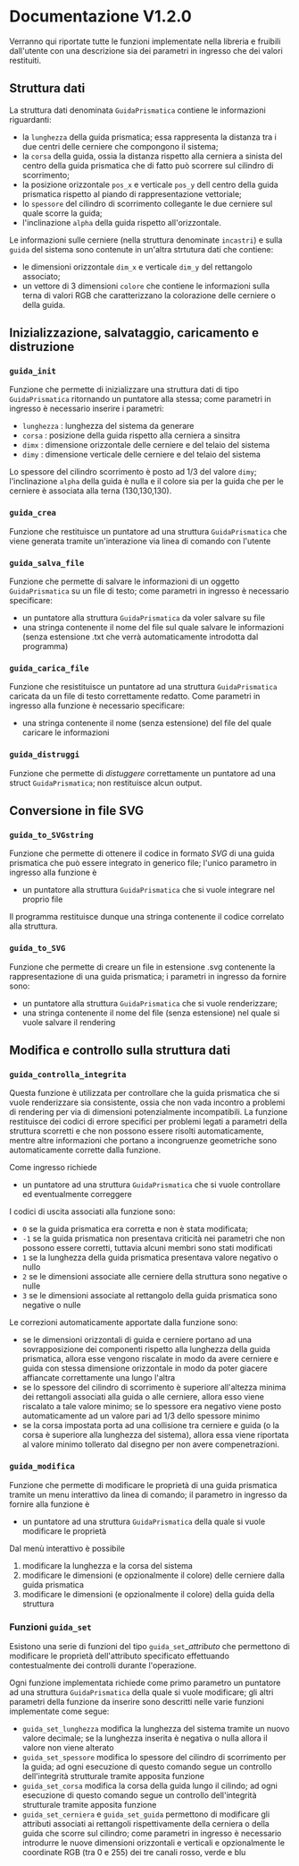 # Documentazione V1.2.0

Verranno qui riportate tutte le funzioni implementate nella libreria e fruibili dall'utente con una descrizione sia dei parametri in ingresso che dei valori restituiti.

## Struttura dati

La struttura dati denominata `GuidaPrismatica` contiene le informazioni riguardanti:
- la `lunghezza` della guida prismatica; essa rappresenta la distanza tra i due centri delle cerniere che compongono il sistema;
- la `corsa` della guida, ossia la distanza rispetto alla cerniera a sinista del centro della guida prismatica che di fatto può scorrere sul cilindro di scorrimento;
- la posizione orizzontale `pos_x` e verticale `pos_y` dell centro della guida prismatica rispetto al piando di rappresentazione vettoriale;
- lo `spessore` del cilindro di scorrimento collegante le due cerniere sul quale scorre la guida;
- l'inclinazione `alpha` della guida rispetto all'orizzontale.

Le informazioni sulle cerniere (nella struttura denominate `incastri`) e sulla `guida` del sistema sono contenute in un'altra strtutura dati che contiene:
- le dimensioni orizzontale `dim_x` e verticale `dim_y` del rettangolo associato;
- un vettore di 3 dimensioni `colore` che contiene le informazioni sulla terna di valori RGB che caratterizzano la colorazione delle cerniere o della guida.

## Inizializzazione, salvataggio, caricamento e distruzione
### `guida_init`
Funzione che permette di inizializzare una struttura dati di tipo `GuidaPrismatica` ritornando un puntatore alla stessa; come parametri in ingresso è necessario inserire i parametri:
- `lunghezza` : lunghezza del sistema da generare
- `corsa` : posizione della guida rispetto alla cerniera a sinsitra
- `dimx` : dimensione orizzontale delle cerniere e del telaio del sistema
- `dimy` : dimensione verticale delle cerniere e del telaio del sistema

Lo spessore del cilindro scorrimento è posto ad 1/3 del valore `dimy`; l'inclinazione `alpha` della guida è nulla e il colore sia per la guida che per le cerniere è associata alla terna (130,130,130).

### `guida_crea`
Funzione che restituisce un puntatore ad una struttura `GuidaPrismatica` che viene generata tramite un'interazione via linea di comando con l'utente

### `guida_salva_file`
Funzione che permette di salvare le informazioni di un oggetto `GuidaPrismatica` su un file di testo; come parametri in ingresso è necessario specificare:
- un puntatore alla struttura `GuidaPrismatica` da voler salvare su file
- una stringa contenente il nome del file sul quale salvare le informazioni (senza estensione .txt che verrà automaticamente introdotta dal programma)

### `guida_carica_file`
Funzione che resistituisce un puntatore ad una struttura `GuidaPrismatica` caricata da un file di testo correttamente redatto. Come parametri in ingresso alla funzione è necessario specificare:

- una stringa contenente il nome (senza estensione) del file del quale caricare le informazioni

### `guida_distruggi`
Funzione che permette di _distuggere_ correttamente un puntatore ad una struct `GuidaPrismatica`; non restituisce alcun output.

## Conversione in file SVG
### `guida_to_SVGstring`
Funzione che permette di ottenere il codice in formato _SVG_ di una guida prismatica che può essere integrato in generico file; l'unico parametro in ingresso alla funzione è
- un puntatore alla struttura `GuidaPrismatica` che si vuole integrare nel proprio file

Il programma restituisce dunque una stringa contenente il codice correlato alla struttura.

### `guida_to_SVG`
Funzione che permette di creare un file in estensione .svg contenente la rappresentazione di una guida prismatica; i parametri in ingresso da fornire sono:
- un puntatore alla struttura `GuidaPrismatica` che si vuole renderizzare;
- una stringa contenente il nome del file (senza estensione) nel quale si vuole salvare il rendering

## Modifica e controllo sulla struttura dati
### `guida_controlla_integrita`
Questa funzione è utilizzata per controllare che la guida prismatica che si vuole renderizzare sia consistente, ossia che non vada incontro a problemi di rendering per via di dimensioni potenzialmente incompatibili.
La funzione restituisce dei codici di errore specifici per problemi legati a parametri della struttura scorretti e che non possono essere risolti automaticamente, mentre altre informazioni che portano a incongruenze geometriche sono automaticamente corrette dalla funzione.

Come ingresso richiede
- un puntatore ad una struttura `GuidaPrismatica` che si vuole controllare ed eventualmente correggere

I codici di uscita associati alla funzione sono:
- `0` se la guida prismatica era corretta e non è stata modificata;
- `-1` se la guida prismatica non presentava criticità nei parametri che non possono essere corretti, tuttavia alcuni membri sono stati modificati
- `1` se la lunghezza della guida prismatica presentava valore negativo o nullo
- `2` se le dimensioni associate alle cerniere della struttura sono negative o nulle
- `3` se le dimensioni associate al rettangolo della guida prismatica sono negative o nulle

Le correzioni automaticamente apportate dalla funzione sono:
- se le dimensioni orizzontali di guida e cerniere portano ad una sovrapposizione dei componenti rispetto alla lunghezza della guida prismatica, allora esse vengono riscalate in modo da avere cerniere e guida con stessa dimensione orizzontale in modo da poter giacere affiancate correttamente una lungo l'altra
- se lo spessore del cilindro di scorrimento è superiore all'altezza minima dei rettangoli associati alla guida o alle cerniere, allora esso viene riscalato a tale valore minimo; se lo spessore era negativo viene posto automaticamente ad un valore pari ad 1/3 dello spessore minimo
- se la corsa impostata porta ad una collisione tra cerniere e guida (o la corsa è superiore alla lunghezza del sistema), allora essa viene riportata al valore minimo tollerato dal disegno per non avere compenetrazioni.

### `guida_modifica`
Funzione che permette di modificare le proprietà di una guida prismatica tramite un menu interattivo da linea di comando; il parametro in ingresso da fornire alla funzione è
- un puntatore ad una struttura `GuidaPrismatica` della quale si vuole modificare le proprietà

Dal menù interattivo è possibile

1. modificare la lunghezza e la corsa del sistema
2. modificare le dimensioni (e opzionalmente il colore) delle cerniere dalla guida prismatica
3. modificare le dimensioni (e opzionalmente il colore) della guida della struttura

### Funzioni `guida_set`
Esistono una serie di funzioni del tipo `guida_set`__attributo_ che permettono di modificare le proprietà dell'attributo specificato effettuando contestualmente dei controlli durante l'operazione.

Ogni funzione implementata richiede come primo parametro un puntatore ad una struttura `GuidaPrismatica` della quale si vuole modificare; gli altri parametri della funzione da inserire sono descritti nelle varie funzioni implementate come segue:

- `guida_set_lunghezza` modifica la lunghezza del sistema tramite un nuovo valore decimale; se la lunghezza inserita è negativa o nulla allora il valore non viene alterato
- `guida_set_spessore` modifica lo spessore del cilindro di scorrimento per la guida; ad ogni esecuzione di questo comando segue un controllo dell'integrità strutturale tramite apposita funzione
- `guida_set_corsa` modifica la corsa della guida lungo il cilindo; ad ogni esecuzione di questo comando segue un controllo dell'integrità strutturale tramite apposita funzione
- `guida_set_cerniera` e `guida_set_guida` permettono di modificare gli attributi associati ai rettangoli rispettivamente della cerniera o della guida che scorre sul cilindro; come parametri in ingresso è necessario introdurre le nuove dimensioni orizzontali e verticali e opzionalmente le coordinate RGB (tra 0 e 255) dei tre canali rosso, verde e blu 

